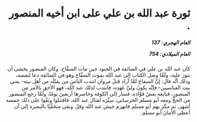 <h1 dir="rtl">ثورة عبد الله بن علي على ابن أخيه المنصور .</h1>

<h5 dir="rtl">العام الهجري:  137

العام الميلادي: 754

</h5>

<p dir="rtl">كان عبد الله بن علي في الصائفة في الجنود حين مات السفَّاح، وكان المنصور يخشى أن يثورَ عليه، ولَمَّا وصل الكتاب إلى عبد الله بموت السفَّاح وهو في الصائفة دعا لنفسه، وذلك أنَّه قال: إنَّ السفاحَ لَمَّا أراد قتلَ مروان انتدب الناسَ من يقتُلُه من أهل بيته- يعني بيت العباسيين- فإنَّه يكونُ وليَّ عَهدِه، فانتدب لذلك عبد الله، فهو الأحق بالأمر من المنصورِ، فبايعه بعضُ قوَّاده، فسار إلى الكوفة وحاصرها أربعينَ يومًا، ولَمَّا رجع المنصور من الحجِّ ومعه أبو مسلم الخرساني، سيَّرَه لقتال عبد الله، فاقتتلوا وبَقُوا على ذلك خمسة أشهر، ثم مكَرَ بهم أبو مسلم فانهزم جيش عبد الله وفرَّ، وبقي متخفِّيًا بالبصرة إلى أن أعطى الأمانَ أبو مسلم.</p></br>

